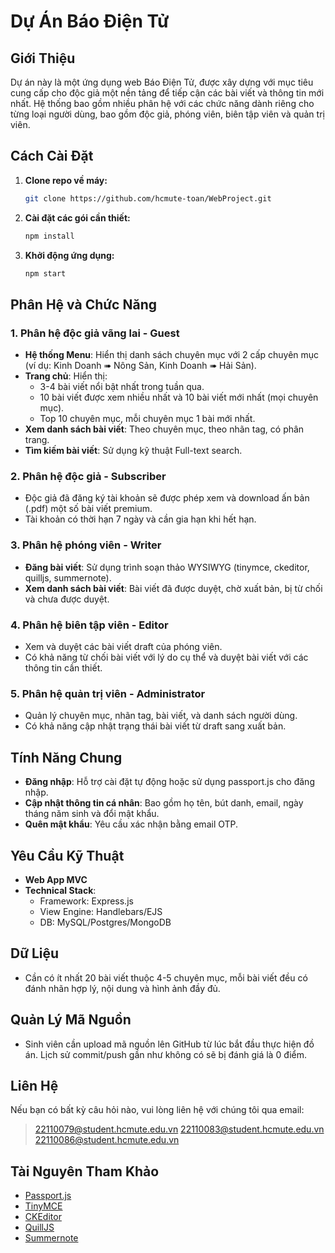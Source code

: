 # Dự Án Báo Điện Tử

## Giới Thiệu

Dự án này là một ứng dụng web Báo Điện Tử, được xây dựng với mục tiêu cung cấp cho độc giả một nền tảng để tiếp cận các bài viết và thông tin mới nhất. Hệ thống bao gồm nhiều phân hệ với các chức năng dành riêng cho từng loại người dùng, bao gồm độc giả, phóng viên, biên tập viên và quản trị viên.

## Cách Cài Đặt

1. **Clone repo về máy:**
   ```bash
   git clone https://github.com/hcmute-toan/WebProject.git
   ```
2. **Cài đặt các gói cần thiết:**

   ```bash
   npm install
   ```

3. **Khởi động ứng dụng:**
   ```bash
   npm start
   ```

## Phân Hệ và Chức Năng

### 1. Phân hệ độc giả vãng lai - Guest

- **Hệ thống Menu**: Hiển thị danh sách chuyên mục với 2 cấp chuyên mục (ví dụ: Kinh Doanh ➠ Nông Sản, Kinh Doanh ➠ Hải Sản).
- **Trang chủ**: Hiển thị:
  - 3-4 bài viết nổi bật nhất trong tuần qua.
  - 10 bài viết được xem nhiều nhất và 10 bài viết mới nhất (mọi chuyên mục).
  - Top 10 chuyên mục, mỗi chuyên mục 1 bài mới nhất.
- **Xem danh sách bài viết**: Theo chuyên mục, theo nhãn tag, có phân trang.
- **Tìm kiếm bài viết**: Sử dụng kỹ thuật Full-text search.

### 2. Phân hệ độc giả - Subscriber

- Độc giả đã đăng ký tài khoản sẽ được phép xem và download ấn bản (.pdf) một số bài viết premium.
- Tài khoản có thời hạn 7 ngày và cần gia hạn khi hết hạn.

### 3. Phân hệ phóng viên - Writer

- **Đăng bài viết**: Sử dụng trình soạn thảo WYSIWYG (tinymce, ckeditor, quilljs, summernote).
- **Xem danh sách bài viết**: Bài viết đã được duyệt, chờ xuất bản, bị từ chối và chưa được duyệt.

### 4. Phân hệ biên tập viên - Editor

- Xem và duyệt các bài viết draft của phóng viên.
- Có khả năng từ chối bài viết với lý do cụ thể và duyệt bài viết với các thông tin cần thiết.

### 5. Phân hệ quản trị viên - Administrator

- Quản lý chuyên mục, nhãn tag, bài viết, và danh sách người dùng.
- Có khả năng cập nhật trạng thái bài viết từ draft sang xuất bản.

## Tính Năng Chung

- **Đăng nhập**: Hỗ trợ cài đặt tự động hoặc sử dụng passport.js cho đăng nhập.
- **Cập nhật thông tin cá nhân**: Bao gồm họ tên, bút danh, email, ngày tháng năm sinh và đổi mật khẩu.
- **Quên mật khẩu**: Yêu cầu xác nhận bằng email OTP.

## Yêu Cầu Kỹ Thuật

- **Web App MVC**
- **Technical Stack**:
  - Framework: Express.js
  - View Engine: Handlebars/EJS
  - DB: MySQL/Postgres/MongoDB

## Dữ Liệu

- Cần có ít nhất 20 bài viết thuộc 4-5 chuyên mục, mỗi bài viết đều có đánh nhãn hợp lý, nội dung và hình ảnh đầy đủ.

## Quản Lý Mã Nguồn

- Sinh viên cần upload mã nguồn lên GitHub từ lúc bắt đầu thực hiện đồ án. Lịch sử commit/push gần như không có sẽ bị đánh giá là 0 điểm.

## Liên Hệ

Nếu bạn có bất kỳ câu hỏi nào, vui lòng liên hệ với chúng tôi qua email:

> 22110079@student.hcmute.edu.vn
> 22110083@student.hcmute.edu.vn
> 22110086@student.hcmute.edu.vn

## Tài Nguyên Tham Khảo

- [Passport.js](http://www.passportjs.org)
- [TinyMCE](http://tiny.cloud)
- [CKEditor](https://ckeditor.com)
- [QuillJS](https://quilljs.com)
- [Summernote](https://summernote.org)

